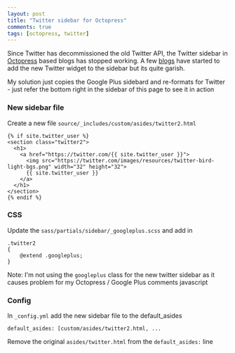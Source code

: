 ```yaml
---
layout: post
title: "Twitter sidebar for Octopress"
comments: true
tags: [octopress, twitter]
---
```

Since Twitter has decommissioned the old Twitter API, the Twitter sidebar in [Octopress](http://octopress.org) based blogs has stopped working. 
A few [blogs](http://blog.jmac.org/blog/2013/03/30/putting-twitter-back-into-octopress/) have started to add the new Twitter widget to the sidebar but its quite garish.

My solution just copies the Google Plus sidebard and re-formats for Twitter - just refer the bottom right in the sidebar of this page to see it in action

### New sidebar file

Create a new file `source/_includes/custom/asides/twitter2.html` 

    {% if site.twitter_user %}
    <section class="twitter2">
      <h1>
        <a href="https://twitter.com/{{ site.twitter_user }}">
          <img src="https://twitter.com/images/resources/twitter-bird-light-bgs.png" width="32" height="32">
          {{ site.twitter_user }}
        </a>
      </h1>
    </section>
    {% endif %}

### CSS

Update the `sass/partials/sidebar/_googleplus.scss` and add in 

    .twitter2
    {
        @extend .googleplus;
    }

Note: I'm not using the `googleplus` class for the new twitter sidebar as it causes problem for my Octopress / Google Plus comments javascript

### Config

In `_config.yml` add the new sidebar file to the default_asides

    default_asides: [custom/asides/twitter2.html, ...

Remove the original `asides/twitter.html` from the `default_asides:` line

